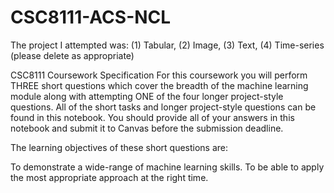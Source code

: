 # CSC8111-ACS-NCL

The project I attempted was: (1) Tabular, (2) Image, (3) Text, (4) Time-series
(please delete as appropriate)

CSC8111 Coursework Specification
For this coursework you will perform THREE short questions which cover the breadth of the machine learning module along with attempting ONE of the four longer project-style questions. All of the short tasks and longer project-style questions can be found in this notebook. You should provide all of your answers in this notebook and submit it to Canvas before the submission deadline.

The learning objectives of these short questions are:

To demonstrate a wide-range of machine learning skills.
To be able to apply the most appropriate approach at the right time.

